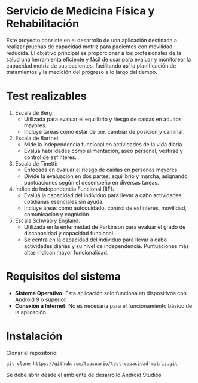 # Servicio de Medicina Física y Rehabilitación
Este proyecto consiste en el desarrollo de una aplicación destinada a realizar pruebas de capacidad motriz para pacientes con movilidad reducida. El objetivo principal es proporcionar a los profesionales de la salud una herramienta eficiente y fácil de usar para evaluar y monitorear la capacidad motriz de sus pacientes, facilitando así la planificación de tratamientos y la medición del progreso a lo largo del tiempo.
# Test realizables
1. Escala de Berg:
	- Utilizada para evaluar el equilibrio y riesgo de caídas en adultos mayores.
	- Incluye tareas como estar de pie, cambiar de posición y caminar.
2. Escala de Barthel:
	* Mide la independencia funcional en actividades de la vida diaria.
	* Evalúa habilidades como alimentación, aseo personal, vestirse y control de esfínteres.
3. Escala de Tinetti:
	* Enfocada en evaluar el riesgo de caídas en personas mayores.
	* Divide la evaluación en dos partes: equilibrio y marcha, asignando puntuaciones según el desempeño en diversas tareas.
4. Índice de Independencia Funcional (IIF):
	* Evalúa la capacidad del individuo para llevar a cabo actividades cotidianas esenciales sin ayuda.
	* Incluye áreas como autocuidado, control de esfínteres, movilidad, comunicación y cognición.
5. Escala Schwab y England:
	* Utilizada en la enfermedad de Parkinson para evaluar el grado de discapacidad y capacidad funcional.
	* Se centra en la capacidad del individuo para llevar a cabo actividades diarias y su nivel de independencia. Puntuaciones más altas indican mayor funcionalidad.
# Requisitos del sistema
* **Sistema Operativo:** Esta aplicación solo funciona en dispositivos con Android 9 o superior.
* **Conexión a Internet:** No es necesaria para el funcionamiento básico de la aplicación.
# Instalación
Clonar el repositorio:
```
git clone https://github.com/tuusuario/test-capacidad-motriz.git
```
Se debe abrir desde el ambiente de desarrollo Android Studios
